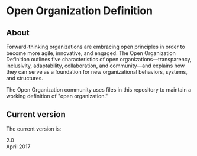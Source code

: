 # Open Organization Definition

## About
Forward-thinking organizations are embracing open principles in order to become more agile, innovative, and engaged. The Open Organization Definition outlines five characteristics of open organizations—transparency, inclusivity, adaptability, collaboration, and community—and explains how they can serve as a foundation for new organizational behaviors, systems, and structures.

The Open Organization community uses files in this repository to maintain a working definition of "open organization."

## Current version
The current version is:

2.0  
April 2017
